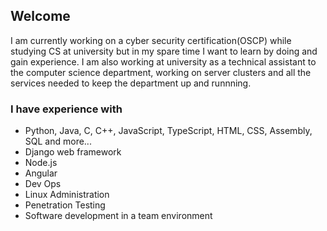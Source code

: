 ## Welcome
I am currently working on a cyber security certification(OSCP) while studying CS at university but in my spare time I want to learn by doing and gain experience. I am also working at university as a technical assistant to the computer science department, working on server clusters and all the services needed to keep the department up and runnning.

### I have experience with 
   * Python, Java, C, C++, JavaScript, TypeScript, HTML, CSS, Assembly, SQL and more...
   * Django web framework
   * Node.js
   * Angular
   * Dev Ops
   * Linux Administration
   * Penetration Testing
   * Software development in a team environment
